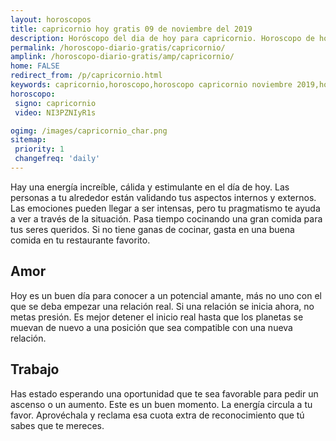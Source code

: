 ```yaml
---
layout: horoscopos
title: capricornio hoy gratis 09 de noviembre del 2019 
description: Horóscopo del dia de hoy para capricornio. Horoscopo de hoy 09 de noviembre del 2019. Las predicciones de amor, trabajo, vida personal gratis.
permalink: /horoscopo-diario-gratis/capricornio/
amplink: /horoscopo-diario-gratis/amp/capricornio/
home: FALSE
redirect_from: /p/capricornio.html
keywords: capricornio,horoscopo,horoscopo capricornio noviembre 2019,horoscopo capricornio hoy,tarot capricornio noviembre 2019,horoscopo capricornio,tarot capricornio hoy,horoscopo de hoy,horoscopo diario,tarot del amor,horoscopo de hoy capricornio,horoscopo diario del tarot, Horoscopo de hoy capricornio 09 de noviembre del 2019,horóscopo del día
horoscopo:
 signo: capricornio
 video: NI3PZNIyR1s

ogimg: /images/capricornio_char.png
sitemap:
 priority: 1
 changefreq: 'daily'
---
```



Hay una energía increíble, cálida y estimulante en el día de hoy. Las personas a tu alrededor están validando tus aspectos internos y externos. Las emociones pueden llegar a ser intensas, pero tu pragmatismo te ayuda a ver a través de la situación. Pasa tiempo cocinando una gran comida para tus seres queridos. Si no tiene ganas de cocinar, gasta en una buena comida en tu restaurante favorito.

## Amor

Hoy es un buen día para conocer a un potencial amante, más no uno con el que se deba empezar una relación real. Si una relación se inicia ahora, no metas presión. Es mejor detener el inicio real hasta que los planetas se muevan de nuevo a una posición que sea compatible con una nueva relación.

## Trabajo

Has estado esperando una oportunidad que te sea favorable para pedir un ascenso o un aumento. Este es un buen momento. La energía circula a tu favor. Aprovéchala y reclama esa cuota extra de reconocimiento que tú sabes que te mereces.
